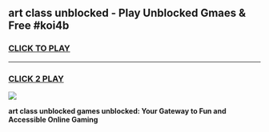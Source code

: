 
## art class unblocked - Play Unblocked Gmaes & Free #koi4b
<h3>
<a href="https://news.freeplayer.one?title=art_class_unblocked&ref=26F">CLICK TO PLAY</a></h3>
<hr>

<h3>
<a href="https://news.freeplayer.one?title=art_class_unblocked&ref=26F">CLICK 2 PLAY</a>
  
</h3>

<a href="https://news.freeplayer.one?title=art_class_unblocked&ref=26F/"><img src="https://clearcache.store/games.png"></a>


**art class unblocked games unblocked: Your Gateway to Fun and Accessible Online Gaming**

